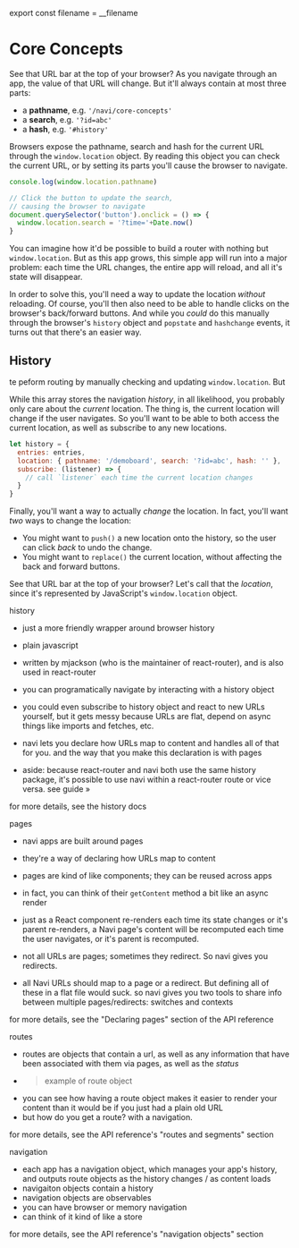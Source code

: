 export const filename = __filename

Core Concepts
=============

See that URL bar at the top of your browser? As you navigate through an app, the value of that URL will change. But it'll always contain at most three parts: 

- a **pathname**, e.g. `'/navi/core-concepts'`
- a **search**, e.g. `'?id=abc'`
- a **hash**, e.g. `'#history'`

Browsers expose the pathname, search and hash for the current URL through the `window.location` object. By reading this object you can check the current URL, or by setting its parts you'll cause the browser to navigate.

```js
console.log(window.location.pathname)

// Click the button to update the search,
// causing the browser to navigate
document.querySelector('button').onclick = () => {
  window.location.search = '?time='+Date.now()
}
```

You can imagine how it'd be possible to build a router with nothing but `window.location`. But as this app grows, this simple app will run into a major problem: each time the URL changes, the entire app will reload, and all it's state will disappear.

In order to solve this, you'll need a way to update the location *without* reloading. Of course, you'll then also need to be able to handle clicks on the browser's back/forward buttons. And while you *could* do this manually through the browser's `history` object and `popstate` and `hashchange` events, it turns out that there's an easier way.


History
-------




te peform routing by manually checking and updating `window.location`. But 




While this array stores the navigation *history*, in all likelihood, you probably only care about the *current* location. The thing is, the current location will change if the user navigates. So you'll want to be able to both access the current location, as well as subscribe to any new locations.

```js
let history = {
  entries: entries,
  location: { pathname: '/demoboard', search: '?id=abc', hash: '' },
  subscribe: (listener) => {
    // call `listener` each time the current location changes
  }
}
```

Finally, you'll want a way to actually *change* the location. In fact, you'll want *two* ways to change the location:

- You might want to `push()` a new location onto the history, so the user can click *back* to undo the change.
- You might want to `replace()` the current location, without affecting the back and forward buttons.







See that URL bar at the top of your browser? Let's call that the *location*, since it's represented by JavaScript's `window.location` object.



history

- just a more friendly wrapper around browser history
- plain javascript
- written by mjackson (who is the maintainer of react-router), and is also used in react-router
- you can programatically navigate by interacting with a history object
- you could even subscribe to history object and react to new URLs yourself, but it gets
  messy because URLs are flat, depend on async things like imports and fetches, etc.
- navi lets you declare how URLs map to content and handles all of that for you. and the
  way that you make this declaration is with pages

- aside: because react-router and navi both use the same history package, it's possible to use navi within a react-router route or vice versa. see guide &raquo;

for more details, see the history docs


pages

- navi apps are built around pages
- they're a way of declaring how URLs map to content

- pages are kind of like components; they can be reused across apps
- in fact, you can think of their `getContent` method a bit like an async render
- just as a React component re-renders each time its state changes or it's parent re-renders, a Navi page's content will be recomputed each time the user navigates, or it's parent is recomputed.

- not all URLs are pages; sometimes they redirect. So navi gives you redirects.

- all Navi URLs should map to a page or a redirect. But defining all of these in a
  flat file would suck. so navi gives you two tools to share info between multiple pages/redirects:
  switches and contexts
  
for more details, see the "Declaring pages" section of the API reference


routes

- routes are objects that contain a url, as well as any information that have been associated with them via pages, as well as the *status*
- > example of route object
- you can see how having a route object makes it easier to render your content than it would be if you just had a plain old URL
- but how do you get a route? with a navigation.

for more details, see the API reference's "routes and segments" section


navigation

- each app has a navigation object, which manages your app's history, and outputs route objects as the history changes / as content loads
- navigaiton objects contain a history
- navigation objects are observables
- you can have browser or memory navigation
- can think of it kind of like a store

for more details, see the API reference's "navigation objects" section